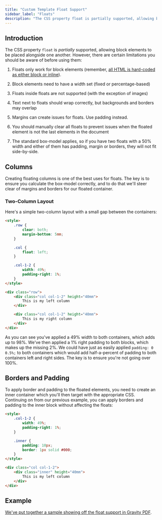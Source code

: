 ```yaml
---
title: "Custom Template Float Support"
sidebar_label: "Floats"
description: "The CSS property float is partially supported, allowing block elements to be placed alongside one another. There's certain limitations to note."
---
```


## Introduction

The CSS property `float` is *partially* supported, allowing block elements to be placed alongside one another. However, there are certain limitations you should be aware of before using them:

1.  Floats only work for block elements (remember, [all HTML is hard-coded as either block or inline](supported-html-and-css.md#html-support)).

2.  Block elements need to have a width set (fixed or percentage-based)

3.  Floats inside floats are not supported (with the exception of images)

4.  Text next to floats should wrap correctly, but backgrounds and borders may overlap

5.  Margins can create issues for floats. Use padding instead.

6.  You should manually clear all floats to prevent issues when the floated element is not the last elements in the document

7.  The standard box-model applies, so if you have two floats with a 50% width and either of them has padding, margin or borders, they will not fit side-by-side.

## Columns

Creating floating columns is one of the best uses for floats. The key is to ensure you calculate the box-model correctly, and to do that we'll steer clear of margins and borders for our floated container.

### Two-Column Layout

Here's a simple two-column layout with a small gap between the containers:

```html
<style>
    .row {
        clear: both;
        margin-bottom: 5mm;
    }

    .col {
        float: left;
    }

    .col-1-2 {
        width: 49%;
        padding-right: 1%;
    }
</style>

<div class="row">
    <div class="col col-1-2" height="40mm">
        This is my left column
    </div>

    <div class="col col-1-2" height="40mm">
        This is my right column
    </div>
</div>
```

As you can see you've applied a 49% width to both containers, which adds up to 98%. We've then applied a 1% right padding to both blocks, which makes up the missing 2%. We could have just as easily applied `padding: 0 0.5%;` to both containers which would add half-a-percent of padding to both containers left and right sides. The key is to ensure you're not going over 100%.

## Borders and Padding

To apply border and padding to the floated elements, you need to create an inner container which you'll then target with the appropriate CSS. Continuing on from our previous example, you can apply borders and padding to the inner block without affecting the floats:

```html
<style>
    .col-1-2 {
        width: 49%;
        padding-right: 1%;
    }

    .inner {
        padding: 10px;
        border: 1px solid #000;
    }
</style>

<div class="col col-1-2">
    <div class="inner" height="40mm">
        This is my left column
    </div>
</div>
```

## Example

[We've put together a sample showing off the float support in Gravity PDF](https://gist.github.com/jakejackson1/6308db75277e54db47d9).
